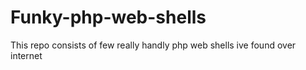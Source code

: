 # Funky-php-web-shells
This repo consists of few really handly php web shells ive found over internet
